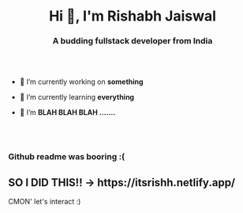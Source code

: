 <h1 align="center">Hi 👋, I'm Rishabh Jaiswal</h1>
<h3 align="center">A budding fullstack developer from India</h3>

<br>
<br>

- 🔭 I’m currently working on **something**

- 🌱 I’m currently learning **everything**

- 👯 I’m **BLAH BLAH BLAH .......**


<br>
<br>


<h3 align="left">Github readme was booring :( </h3>
<h2 align = "left">SO I DID THIS!! -> https://itsrishh.netlify.app/ </h2>
CMON' let's interact :)
